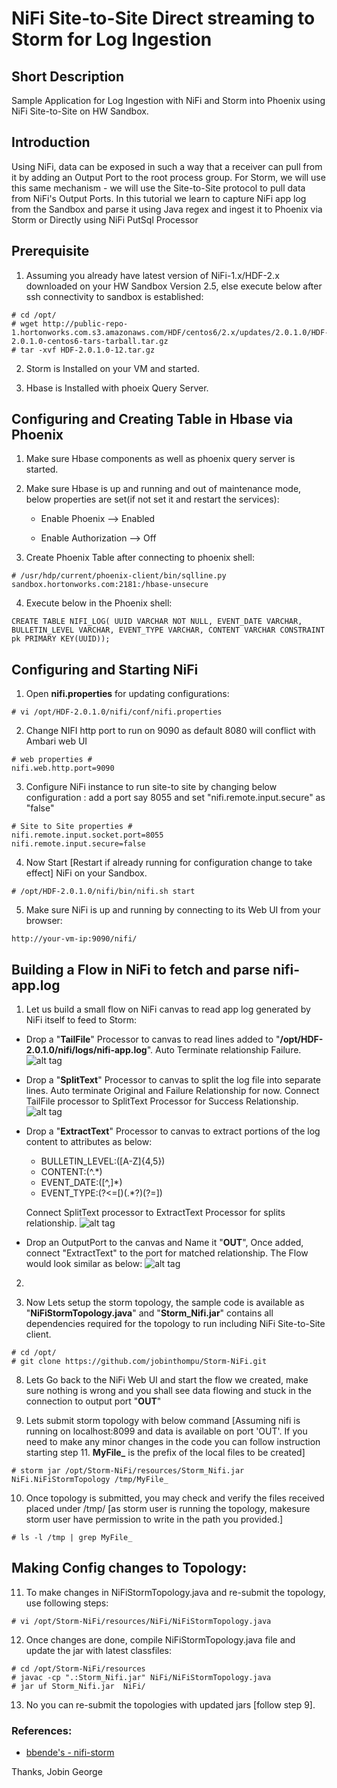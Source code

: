 
# NiFi Site-to-Site Direct streaming to Storm for Log Ingestion


## Short Description

Sample Application for Log Ingestion with NiFi and Storm into Phoenix using NiFi Site-to-Site on HW Sandbox.

## Introduction

Using NiFi, data can be exposed in such a way that a receiver can pull from it by adding an Output Port to the root process group. 
For Storm, we will use this same mechanism - we will use the Site-to-Site protocol to pull data from NiFi's Output Ports. In this tutorial we learn to capture NiFi app log from the Sandbox and parse it using Java regex and ingest it to Phoenix via Storm or Directly using NiFi PutSql Processor

## Prerequisite

1) Assuming you already have latest version of NiFi-1.x/HDF-2.x downloaded on your HW Sandbox Version 2.5, else execute below after ssh connectivity to sandbox is established:

```
# cd /opt/
# wget http://public-repo-1.hortonworks.com.s3.amazonaws.com/HDF/centos6/2.x/updates/2.0.1.0/HDF-2.0.1.0-centos6-tars-tarball.tar.gz
# tar -xvf HDF-2.0.1.0-12.tar.gz
```
2) Storm is Installed on your VM and started.

3) Hbase is Installed with phoeix Query Server.
	
## Configuring and Creating Table in Hbase via Phoenix

1) Make sure Hbase components as well as phoenix query server is started.

2) Make sure Hbase is up and running and out of maintenance mode, below properties are set(if not set it and restart the services):
	
	- Enable Phoenix --> Enabled
	
	- Enable Authorization --> Off
3) Create Phoenix Table after connecting to phoenix shell:
	
```
# /usr/hdp/current/phoenix-client/bin/sqlline.py sandbox.hortonworks.com:2181:/hbase-unsecure
```

4) Execute below in the Phoenix shell:

```
CREATE TABLE NIFI_LOG( UUID VARCHAR NOT NULL, EVENT_DATE VARCHAR, BULLETIN_LEVEL VARCHAR, EVENT_TYPE VARCHAR, CONTENT VARCHAR CONSTRAINT pk PRIMARY KEY(UUID));
```
	
## Configuring and Starting NiFi

1) Open **nifi.properties** for updating configurations:

```
# vi /opt/HDF-2.0.1.0/nifi/conf/nifi.properties
```

2) Change NIFI http port to run on 9090 as default 8080 will conflict with Ambari web UI

```
# web properties #
nifi.web.http.port=9090
```

3) Configure NiFi instance to run site-to site by changing below configuration : add a port say 8055 and set "nifi.remote.input.secure" as "false"

```
# Site to Site properties #
nifi.remote.input.socket.port=8055
nifi.remote.input.secure=false
```

4) Now Start [Restart if already running for configuration change to take effect] NiFi on your Sandbox.

```
# /opt/HDF-2.0.1.0/nifi/bin/nifi.sh start
```
5) Make sure NiFi is up and running by connecting to its Web UI from your browser:

```
http://your-vm-ip:9090/nifi/ 
```
## Building a Flow in NiFi to fetch and parse nifi-app.log

1) Let us build a small flow on NiFi canvas to read app log generated by NiFi itself to feed to Storm:
	
* Drop a  "**TailFile**" Processor to canvas to read lines added to "**/opt/HDF-2.0.1.0/nifi/logs/nifi-app.log**". Auto Terminate relationship Failure. 
![alt tag](https://github.com/jobinthompu/NiFi-Storm-Log-Ingestion/blob/master/resources/images/TailFile.jpg)
* Drop a  "**SplitText**" Processor to canvas to split the log file into separate lines. Auto terminate Original and Failure Relationship for now. Connect TailFile processor to SplitText Processor for Success Relationship.
![alt tag](https://github.com/jobinthompu/NiFi-Storm-Log-Ingestion/blob/master/resources/images/SplitText.jpg)
* Drop a  "**ExtractText**" Processor to canvas to extract portions of the log content to attributes as below:
	- BULLETIN_LEVEL:([A-Z]{4,5})
	- CONTENT:(^.*)
	- EVENT_DATE:([^,]*)
	- EVENT_TYPE:(?<=\[)(.*?)(?=\])
	
	Connect SplitText processor to ExtractText Processor for splits relationship.
![alt tag](https://github.com/jobinthompu/NiFi-Storm-Log-Ingestion/blob/master/resources/images/ExtractText.jpg)

* Drop an OutputPort to the canvas and Name it "**OUT**", Once added, connect "ExtractText" to the port for matched relationship. The Flow would look similar as below:
![alt tag](https://github.com/jobinthompu/NiFi-Storm-Log-Ingestion/blob/master/resources/images/Storm-Flow.jpg)

2) 


1) Now Lets setup the storm topology, the sample code is available as "**NiFiStormTopology.java**" and "**Storm_Nifi.jar**" contains all dependencies required for the topology to run including NiFi Site-to-Site client.

```
# cd /opt/
# git clone https://github.com/jobinthompu/Storm-NiFi.git
```

8) Lets Go back to the NiFi Web UI and start the flow we created, make sure nothing is wrong and you shall see data flowing and stuck in the connection to output port "**OUT**"

9) Lets submit storm topology with below command [Assuming nifi is running on localhost:8099 and data is available on port 'OUT'. If you need to make any minor changes in the code  you can follow instruction starting step 11. **MyFile_** is the prefix of the local files to be created]

```
# storm jar /opt/Storm-NiFi/resources/Storm_Nifi.jar NiFi.NiFiStormTopology /tmp/MyFile_
```

10) Once topology is submitted, you may check and verify the files received placed under /tmp/ [as storm user is running the topology, makesure storm user have permission to write in the path you provided.]

```
# ls -l /tmp | grep MyFile_
```

## Making Config changes to Topology:

11) To make changes in NiFiStormTopology.java and re-submit the topology, use following steps:

```
# vi /opt/Storm-NiFi/resources/NiFi/NiFiStormTopology.java
```
12) Once changes are done, compile NiFiStormTopology.java file and update the jar with latest classfiles:

```
# cd /opt/Storm-NiFi/resources
# javac -cp ".:Storm_Nifi.jar" NiFi/NiFiStormTopology.java
# jar uf Storm_Nifi.jar  NiFi/
```

13) No you can re-submit the topologies with updated jars [follow step 9].


### References:

* [ bbende's - nifi-storm](https://github.com/apache/nifi/tree/master/nifi-external/nifi-storm-spout/src/main/java/org/apache/nifi/storm)


Thanks,
Jobin George
